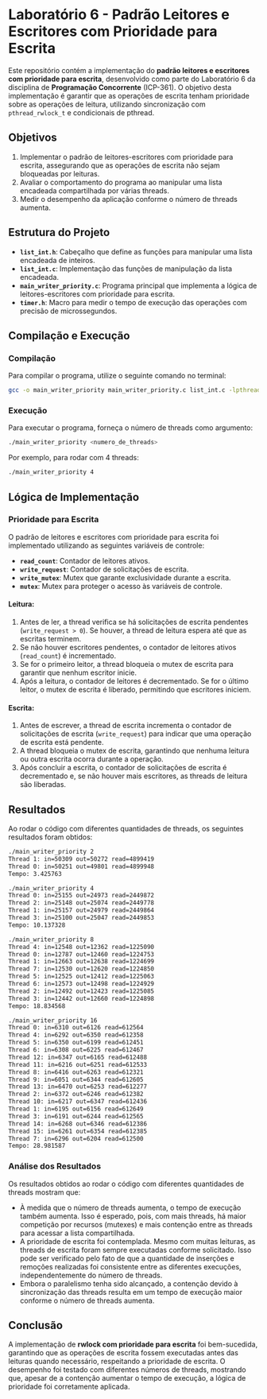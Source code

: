 # Laboratório 6 - Padrão Leitores e Escritores com Prioridade para Escrita

Este repositório contém a implementação do **padrão leitores e escritores com prioridade para escrita**, desenvolvido como parte do Laboratório 6 da disciplina de **Programação Concorrente** (ICP-361). O objetivo desta implementação é garantir que as operações de escrita tenham prioridade sobre as operações de leitura, utilizando sincronização com `pthread_rwlock_t` e condicionais de pthread.

## Objetivos
1. Implementar o padrão de leitores-escritores com prioridade para escrita, assegurando que as operações de escrita não sejam bloqueadas por leituras.
2. Avaliar o comportamento do programa ao manipular uma lista encadeada compartilhada por várias threads.
3. Medir o desempenho da aplicação conforme o número de threads aumenta.

## Estrutura do Projeto

- **`list_int.h`**: Cabeçalho que define as funções para manipular uma lista encadeada de inteiros.
- **`list_int.c`**: Implementação das funções de manipulação da lista encadeada.
- **`main_writer_priority.c`**: Programa principal que implementa a lógica de leitores-escritores com prioridade para escrita.
- **`timer.h`**: Macro para medir o tempo de execução das operações com precisão de microssegundos.

## Compilação e Execução

### Compilação

Para compilar o programa, utilize o seguinte comando no terminal:

```bash
gcc -o main_writer_priority main_writer_priority.c list_int.c -lpthread
```

### Execução

Para executar o programa, forneça o número de threads como argumento:

```bash
./main_writer_priority <numero_de_threads>
```

Por exemplo, para rodar com 4 threads:

```bash
./main_writer_priority 4
```

## Lógica de Implementação

### Prioridade para Escrita

O padrão de leitores e escritores com prioridade para escrita foi implementado utilizando as seguintes variáveis de controle:

- **`read_count`**: Contador de leitores ativos.
- **`write_request`**: Contador de solicitações de escrita.
- **`write_mutex`**: Mutex que garante exclusividade durante a escrita.
- **`mutex`**: Mutex para proteger o acesso às variáveis de controle.

#### Leitura:
1. Antes de ler, a thread verifica se há solicitações de escrita pendentes (`write_request > 0`). Se houver, a thread de leitura espera até que as escritas terminem.
2. Se não houver escritores pendentes, o contador de leitores ativos (`read_count`) é incrementado.
3. Se for o primeiro leitor, a thread bloqueia o mutex de escrita para garantir que nenhum escritor inicie.
4. Após a leitura, o contador de leitores é decrementado. Se for o último leitor, o mutex de escrita é liberado, permitindo que escritores iniciem.

#### Escrita:
1. Antes de escrever, a thread de escrita incrementa o contador de solicitações de escrita (`write_request`) para indicar que uma operação de escrita está pendente.
2. A thread bloqueia o mutex de escrita, garantindo que nenhuma leitura ou outra escrita ocorra durante a operação.
3. Após concluir a escrita, o contador de solicitações de escrita é decrementado e, se não houver mais escritores, as threads de leitura são liberadas.

## Resultados

Ao rodar o código com diferentes quantidades de threads, os seguintes resultados foram obtidos:

```bash
./main_writer_priority 2
Thread 1: in=50309 out=50272 read=4899419
Thread 0: in=50251 out=49801 read=4899948
Tempo: 3.425763
```

```bash
./main_writer_priority 4
Thread 0: in=25155 out=24973 read=2449872
Thread 2: in=25148 out=25074 read=2449778
Thread 1: in=25157 out=24979 read=2449864
Thread 3: in=25100 out=25047 read=2449853
Tempo: 10.137328
```

```bash
./main_writer_priority 8
Thread 4: in=12548 out=12362 read=1225090
Thread 0: in=12787 out=12460 read=1224753
Thread 1: in=12663 out=12638 read=1224699
Thread 7: in=12530 out=12620 read=1224850
Thread 5: in=12525 out=12412 read=1225063
Thread 6: in=12573 out=12498 read=1224929
Thread 2: in=12492 out=12423 read=1225085
Thread 3: in=12442 out=12660 read=1224898
Tempo: 18.834568
```

```bash
./main_writer_priority 16
Thread 0: in=6310 out=6126 read=612564
Thread 4: in=6292 out=6350 read=612358
Thread 5: in=6350 out=6199 read=612451
Thread 6: in=6308 out=6225 read=612467
Thread 12: in=6347 out=6165 read=612488
Thread 11: in=6216 out=6251 read=612533
Thread 8: in=6416 out=6263 read=612321
Thread 9: in=6051 out=6344 read=612605
Thread 13: in=6470 out=6253 read=612277
Thread 2: in=6372 out=6246 read=612382
Thread 10: in=6217 out=6347 read=612436
Thread 1: in=6195 out=6156 read=612649
Thread 3: in=6191 out=6244 read=612565
Thread 14: in=6268 out=6346 read=612386
Thread 15: in=6261 out=6354 read=612385
Thread 7: in=6296 out=6204 read=612500
Tempo: 28.981587
```

### Análise dos Resultados

Os resultados obtidos ao rodar o código com diferentes quantidades de threads mostram que:

- À medida que o número de threads aumenta, o tempo de execução também aumenta. Isso é esperado, pois, com mais threads, há maior competição por recursos (mutexes) e mais contenção entre as threads para acessar a lista compartilhada.
- A prioridade de escrita foi contemplada. Mesmo com muitas leituras, as threads de escrita foram sempre executadas conforme solicitado. Isso pode ser verificado pelo fato de que a quantidade de inserções e remoções realizadas foi consistente entre as diferentes execuções, independentemente do número de threads.
- Embora o paralelismo tenha sido alcançado, a contenção devido à sincronização das threads resulta em um tempo de execução maior conforme o número de threads aumenta.

## Conclusão

A implementação de **rwlock com prioridade para escrita** foi bem-sucedida, garantindo que as operações de escrita fossem executadas antes das leituras quando necessário, respeitando a prioridade de escrita. O desempenho foi testado com diferentes números de threads, mostrando que, apesar de a contenção aumentar o tempo de execução, a lógica de prioridade foi corretamente aplicada.

